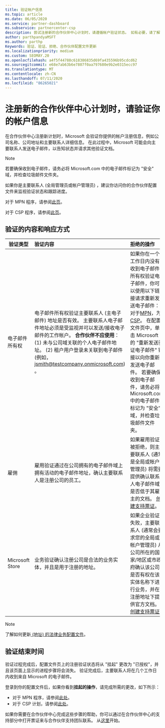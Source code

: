 ```yaml
---
title: 验证帐户信息
ms.topic: article
ms.date: 06/05/2020
ms.service: partner-dashboard
ms.subservice: partnercenter-csp
description: 尝试注册新的合作伙伴中心计划时，请遵循帐户验证状态。 如有必要，请了解如何提供其他信息。
author: parthpandyaMSFT
ms.author: parthp
Keywords: 验证、验证、拒绝、合作伙伴配置文件更新
ms.localizationpriority: medium
ms.custom: SEOMAY.20
ms.openlocfilehash: a4f5f44788c618386835d69fa435596b95cdcd62
ms.sourcegitcommit: e68e7ab63b6e7807f0aa797680e9b2e0315ecc97
ms.translationtype: MT
ms.contentlocale: zh-CN
ms.lasthandoff: 07/11/2020
ms.locfileid: "86265021"
---
```

# <a name="verify-your-account-information-when-you-enroll-in-a-new-partner-center-program"></a>注册新的合作伙伴中心计划时，请验证你的帐户信息

在合作伙伴中心注册新计划时，Microsoft 会验证你提供的帐户注册信息，例如公司名称、公司地址和主要联系人详细信息。 在此过程中，Microsoft 可能会向主要联系人发送电子邮件，以告知状态并请求其他验证文档。

>[!NOTE]
>若要确保收到电子邮件，请务必将 Microsoft.com 中的电子邮件标记为 "安全" 域，并检查垃圾邮件文件夹。

如果你是主要联系人 (全局管理员或帐户管理员) ，建议你访问你的合作伙伴配置文件来监视验证状态和跟踪进度。

对于 MPN 程序，请参阅[此页](https://partner.microsoft.com/pcv/accountsettings/connectedpartnerprofile)。

对于 CSP 程序，请参阅[此页](https://partner.microsoft.com/pcv/accountsettings/partnerprofile)。


## <a name="what-is-verified-and-how-to-respond"></a>验证的内容和响应方式

|**验证类型**   |**验证内容**   |**拒绝的操作**   |
|----------------------------|:-----------------------------------|:--------------------------------------|
|电子邮件所有权   |电子邮件所有权验证主要联系人 (主电子邮件) 地址是否有效。 主要联系人电子邮件地址必须是受监视并可以发送/接收电子邮件的工作帐户。 **合作伙伴不应使用**： (1) 未与公司域关联的个人电子邮件地址。  (2) 租户用户登录未关联到电子邮件 (例如， jsmith@testcompany.onmicrosoft.com) 。  |如果你在一个工作日内没有收到电子邮件所有权验证电子邮件，你可以使用以下链接请求重新发送电子邮件：对于[MPN](https://partner.microsoft.com/pcv/accountsettings/connectedpartnerprofile)，为[CSP](https://partner.microsoft.com/pcv/accountsettings/partnerprofile)。 在配置文件页中，单击 Microsoft 的 "重新发送验证电子邮件" 链接以向你重新发送电子邮件。 若要确保收到电子邮件，请务必将 Microsoft.com 中的电子邮件标记为 "安全" 域，并检查垃圾邮件文件夹。|
|雇佣 |雇用验证通过在公司拥有的电子邮件域上拥有活动的电子邮件地址，确认主要联系人是注册公司的员工。|如果雇用验证被拒绝，则主要联系人 (通常是全局或帐户管理员) 将需要提供确认联系人电子邮件域是否低于其雇主的文档。 [创建支持票证](https://partner.microsoft.com/dashboard/support/csp/servicerequests/create?stage=2&topicid=c34a5c81-a111-476d-11a4-81c808c37a6b)。|
|Microsoft Store   |业务验证确认注册公司是合法的业务实体，并且是用于注册的地址。|如果企业验证失败，主要联系人 (通常会要求您的全局或帐户管理员) 从公司所在的国家/地区或市政府确认该公司是否有权在该实体名称下进行业务，并在注册地址下提供官方文档。 [创建支持票证](https://partner.microsoft.com/dashboard/support/csp/servicerequests/create?stage=2&topicid=52ac28f3-d58f-99d9-9846-3df5a6477c54)|

>[!NOTE]
>了解如何更新[ (地址) 的法律业务配置文件](https://docs.microsoft.com/partner-center/update-your-partner-profile)。

## <a name="when-verification-concludes"></a>验证结束时间

验证过程完成后，配置文件页上的注册验证状态将从 "挂起" 更改为 "已授权"，并且该页面上显示的进程步骤将会消失。
验证完成后，主要联系人将在几个工作日内收到来自 Microsoft 的电子邮件。 

登录到你的配置文件后，如果你看到**挂起的操作**，请完成所需的更改，如下所示：

- 对于 MPN 程序，请参阅[此处](https://partner.microsoft.com/pcv/accountsettings/connectedpartnerprofile)。  
- 对于 CSP 计划，请参阅[此处](https://partner.microsoft.com/pcv/accountsettings/partnerprofile)。

如果你需要在合作伙伴中心完成这些步骤的帮助，你可以通过在合作伙伴中心的支持部分中打开票证来与合作伙伴支持团队联系。  从[这里](https://partner.microsoft.com/dashboard/support/servicerequests/create?stage=2&topicid=21655de7-7dbb-4927-33a2-f60f45feadf3)开始。



